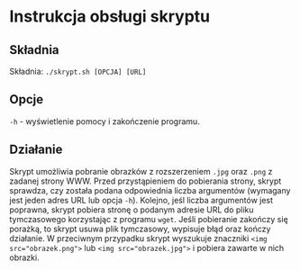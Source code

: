 Instrukcja obsługi skryptu
==========================

## Składnia 
Składnia: ```./skrypt.sh [OPCJA] [URL]```

## Opcje  
`-h` - wyświetlenie pomocy i zakończenie programu.

## Działanie  
Skrypt umożliwia pobranie obrazków z rozszerzeniem `.jpg` oraz `.png` z zadanej strony <span>WWW</span>. Przed przystąpieniem do pobierania strony, skrypt sprawdza, czy została podana odpowiednia liczba argumentów (wymagany jest jeden adres URL lub opcja `-h`).
Kolejno, jeśl liczba argumentów jest poprawna, skrypt pobiera stronę o podanym adresie URL do pliku tymczasowego korzystając z programu `wget`. Jeśli pobieranie zakończy się porażką, to skrypt usuwa plik tymczasowy, wypisuje błąd oraz kończy działanie. W przeciwnym przypadku skrypt wyszukuje znaczniki `<img src="obrazek.png">` lub `<img src="obrazek.jpg">` i pobiera zawarte w nich obrazki.
